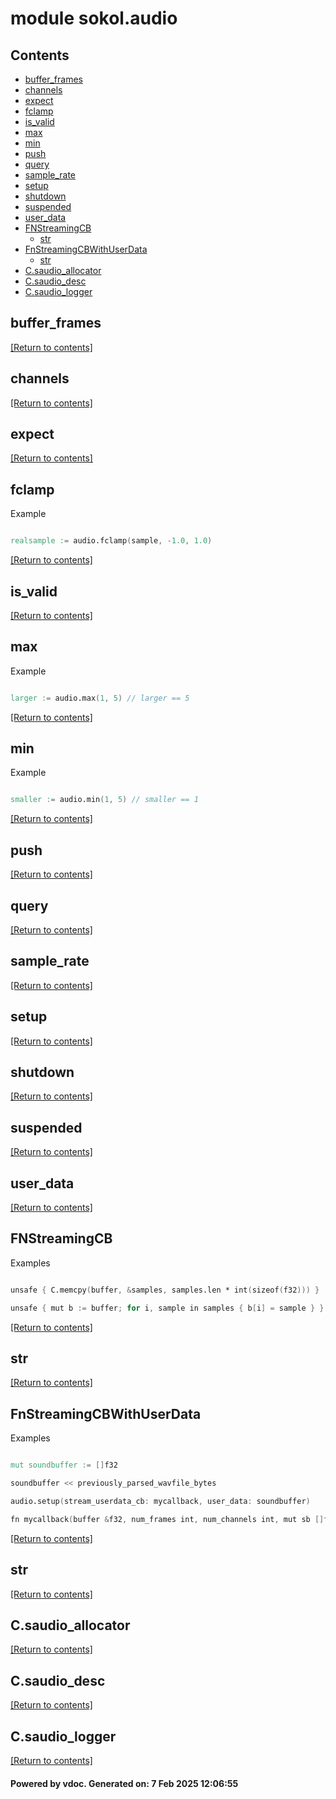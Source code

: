 # module sokol.audio


## Contents
- [buffer_frames](#buffer_frames)
- [channels](#channels)
- [expect](#expect)
- [fclamp](#fclamp)
- [is_valid](#is_valid)
- [max](#max)
- [min](#min)
- [push](#push)
- [query](#query)
- [sample_rate](#sample_rate)
- [setup](#setup)
- [shutdown](#shutdown)
- [suspended](#suspended)
- [user_data](#user_data)
- [FNStreamingCB](#FNStreamingCB)
  - [str](#str)
- [FnStreamingCBWithUserData](#FnStreamingCBWithUserData)
  - [str](#str)
- [C.saudio_allocator](#C.saudio_allocator)
- [C.saudio_desc](#C.saudio_desc)
- [C.saudio_logger](#C.saudio_logger)

## buffer_frames
[[Return to contents]](#Contents)

## channels
[[Return to contents]](#Contents)

## expect
[[Return to contents]](#Contents)

## fclamp
Example
```v

realsample := audio.fclamp(sample, -1.0, 1.0)

```

[[Return to contents]](#Contents)

## is_valid
[[Return to contents]](#Contents)

## max
Example
```v

larger := audio.max(1, 5) // larger == 5

```

[[Return to contents]](#Contents)

## min
Example
```v

smaller := audio.min(1, 5) // smaller == 1

```

[[Return to contents]](#Contents)

## push
[[Return to contents]](#Contents)

## query
[[Return to contents]](#Contents)

## sample_rate
[[Return to contents]](#Contents)

## setup
[[Return to contents]](#Contents)

## shutdown
[[Return to contents]](#Contents)

## suspended
[[Return to contents]](#Contents)

## user_data
[[Return to contents]](#Contents)

## FNStreamingCB
Examples
```v

unsafe { C.memcpy(buffer, &samples, samples.len * int(sizeof(f32))) }

unsafe { mut b := buffer; for i, sample in samples { b[i] = sample } }

```

[[Return to contents]](#Contents)

## str
[[Return to contents]](#Contents)

## FnStreamingCBWithUserData
Examples
```v

mut soundbuffer := []f32

soundbuffer << previously_parsed_wavfile_bytes

audio.setup(stream_userdata_cb: mycallback, user_data: soundbuffer)

fn mycallback(buffer &f32, num_frames int, num_channels int, mut sb []f32) { ... }

```

[[Return to contents]](#Contents)

## str
[[Return to contents]](#Contents)

## C.saudio_allocator
[[Return to contents]](#Contents)

## C.saudio_desc
[[Return to contents]](#Contents)

## C.saudio_logger
[[Return to contents]](#Contents)

#### Powered by vdoc. Generated on: 7 Feb 2025 12:06:55
